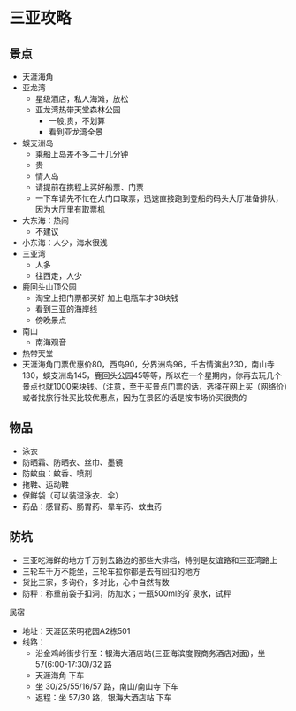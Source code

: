 # 三亚攻略
## 景点

- 天涯海角
- 亚龙湾
    + 星级酒店，私人海滩，放松
    + 亚龙湾热带天堂森林公园 
        * 一般,贵，不划算
        * 看到亚龙湾全景
- 蜈支洲岛
    + 乘船上岛差不多二十几分钟
    + 贵
    + 情人岛
    + 请提前在携程上买好船票、门票
    + 一下车请先不忙在大门口取票，迅速直接跑到登船的码头大厅准备排队，因为大厅里有取票机
- 大东海：热闹
    + 不建议
- 小东海：人少，海水很浅
- 三亚湾
    + 人多
    + 往西走，人少
- 鹿回头山顶公园
    + 淘宝上把门票都买好 加上电瓶车才38块钱
    + 看到三亚的海岸线
    + 傍晚景点
- 南山
    + 南海观音
- 热带天堂
- 天涯海角门票优惠价80，西岛90，分界洲岛96，千古情演出230，南山寺130，蜈支洲岛145，鹿回头公园45等等，所以在一个星期内，你再去玩几个景点也就1000来块钱。（注意，至于买景点门票的话，选择在网上买（网络价）或者找旅行社买比较优惠点，因为在景区的话是按市场价买很贵的

## 物品

- 泳衣
- 防晒霜、防晒衣、丝巾、墨镜
- 防蚊虫：蚊香、喷剂
- 拖鞋、运动鞋
- 保鲜袋（可以装湿泳衣、伞）
- 药品：感冒药、肠胃药、晕车药、蚊虫药

## 防坑

- 三亚吃海鲜的地方千万别去路边的那些大排档，特别是友谊路和三亚湾路上
- 三轮车千万不能坐，三轮车拉你都是去有回扣的地方
- 货比三家，多询价，多对比，心中自然有数
- 防秤：称重前袋子扣洞，防加水；一瓶500ml的矿泉水，试秤


民宿
- 地址：天涯区荣明花园A2栋501
- 线路：
    + 沿金鸡岭街步行至：银海大酒店站(三亚海滨度假商务酒店对面)，坐 57(6:00-17:30)/32 路
    + 天涯海角 下车
    + 坐 30/25/55/16/57 路，南山/南山寺 下车
    + 返程：坐 57/30 路，银海大酒店站 下车  
